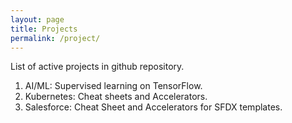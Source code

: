 ```yaml
---
layout: page
title: Projects
permalink: /project/
---
```

List of active projects in github repository.

1. AI/ML: Supervised learning on TensorFlow.
2. Kubernetes: Cheat sheets and Accelerators.
3. Salesforce: Cheat Sheet and Accelerators for SFDX templates.